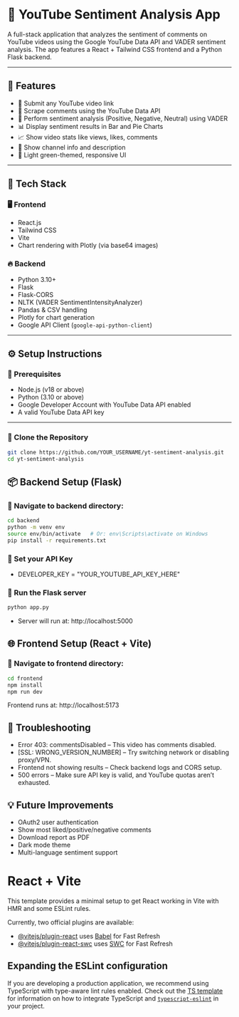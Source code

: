 # 🎥 YouTube Sentiment Analysis App

A full-stack application that analyzes the sentiment of comments on YouTube videos using the Google YouTube Data API and VADER sentiment analysis. The app features a React + Tailwind CSS frontend and a Python Flask backend.

---

## 🚀 Features

- 🔗 Submit any YouTube video link
- 💬 Scrape comments using the YouTube Data API
- 🤖 Perform sentiment analysis (Positive, Negative, Neutral) using VADER
- 📊 Display sentiment results in Bar and Pie Charts
- 📈 Show video stats like views, likes, comments
- 👤 Show channel info and description
- 🌿 Light green-themed, responsive UI

---

## 🧱 Tech Stack

### 🖥 Frontend
- React.js
- Tailwind CSS
- Vite
- Chart rendering with Plotly (via base64 images)
  
### 🔥 Backend
- Python 3.10+
- Flask
- Flask-CORS
- NLTK (VADER SentimentIntensityAnalyzer)
- Pandas & CSV handling
- Plotly for chart generation
- Google API Client (`google-api-python-client`)

---

## ⚙️ Setup Instructions

### 🔧 Prerequisites

- Node.js (v18 or above)
- Python (3.10 or above)
- Google Developer Account with YouTube Data API enabled
- A valid YouTube Data API key

---

### 📁 Clone the Repository

```bash
git clone https://github.com/YOUR_USERNAME/yt-sentiment-analysis.git
cd yt-sentiment-analysis
```

## 📦 Backend Setup (Flask)
### 🔹 Navigate to backend directory:

``` bash
cd backend
python -m venv env
source env/bin/activate   # Or: env\Scripts\activate on Windows
pip install -r requirements.txt
```

### 🔹 Set your API Key

- DEVELOPER_KEY = "YOUR_YOUTUBE_API_KEY_HERE"
  
### 🔹 Run the Flask server
```bash
python app.py
```
- Server will run at: http://localhost:5000

## 🌐 Frontend Setup (React + Vite)

### 🔹 Navigate to frontend directory:
``` bash
cd frontend
npm install
npm run dev
```
Frontend runs at: http://localhost:5173

## 🐛 Troubleshooting
- Error 403: commentsDisabled – This video has comments disabled.
- [SSL: WRONG_VERSION_NUMBER] – Try switching network or disabling proxy/VPN.
- Frontend not showing results – Check backend logs and CORS setup.
- 500 errors – Make sure API key is valid, and YouTube quotas aren’t exhausted.

## 💡 Future Improvements
- OAuth2 user authentication
- Show most liked/positive/negative comments
- Download report as PDF
- Dark mode theme
- Multi-language sentiment support

# React + Vite

This template provides a minimal setup to get React working in Vite with HMR and some ESLint rules.

Currently, two official plugins are available:

- [@vitejs/plugin-react](https://github.com/vitejs/vite-plugin-react/blob/main/packages/plugin-react) uses [Babel](https://babeljs.io/) for Fast Refresh
- [@vitejs/plugin-react-swc](https://github.com/vitejs/vite-plugin-react/blob/main/packages/plugin-react-swc) uses [SWC](https://swc.rs/) for Fast Refresh

## Expanding the ESLint configuration

If you are developing a production application, we recommend using TypeScript with type-aware lint rules enabled. Check out the [TS template](https://github.com/vitejs/vite/tree/main/packages/create-vite/template-react-ts) for information on how to integrate TypeScript and [`typescript-eslint`](https://typescript-eslint.io) in your project.
